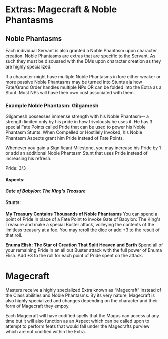 # Extras: Magecraft & Noble Phantasms

## Noble Phantasms

Each individual Servant is also granted a Noble Phantasm upon character creation. Noble Phantasms are extras that are specific to the Servant. As such they must be discussed with the DMs upon character creation as they are highly specialized. 

If a character might have multiple Noble Phantasms in lore either weaker or more passive Noble Phantasms may be turned into Stunts ala how Fate/Grand Order handles multiple NPs OR can be folded into the Extra as a Stunt. Most NPs will have their own cost associated with them.

### Example Noble Phantasm: Gilgamesh

Gilgamesh possesses immense strength with his Noble Phantasm-- a strength limited only by his pride in how frivolously he uses it. He has 3 special Fate Points called Pride that can be used to power his Noble Phantasm Stunts. When Compelled or Hostilely Invoked, his Noble Phantasm Aspects grant him Pride instead of Fate Points.

Whenever you gain a Significant Milestone, you may increase his Pride by 1 or add an additional Noble Phantasm Stunt that uses Pride instead of increasing his refresh.

Pride: 3/3

#### Aspects: 
***Gate of Babylon: The King's Treasure***

#### Stunts:
**My Treasury Contains Thousands of Noble Phantasms**
You can spend a point of Pride in place of a Fate Point to invoke Gate of Babylon: The King's Treasure and make a special Buster attack, volleying the contents of the limitless treasury at a foe. You may reroll the dice or add +3 to the result of that roll.

**Enuma Elish: The Star of Creation That Split Heaven and Earth**
Spend all of your remaining Pride in an all out Buster attack with the full power of Enuma Elish. Add +3 to the roll for each point of Pride spent on the attack.

# Magecraft
Masters receive a highly specialized Extra known as “Magecraft” instead of the Class abilities and Noble Phantasms. By its very nature, Magecraft is also highly specialized and changes depending on the character and their form of Magecraft they empoy. 

Each Magecraft will have codified spells that the Magus can access at any time but it will also function as an Aspect which can be called upon to attempt to perform feats that would fall under the Magecrafts purview which are not codified within the Extra.